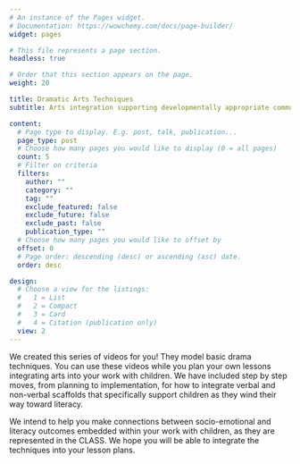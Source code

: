```yaml
---
# An instance of the Pages widget.
# Documentation: https://wowchemy.com/docs/page-builder/
widget: pages

# This file represents a page section.
headless: true

# Order that this section appears on the page.
weight: 20

title: Dramatic Arts Techniques
subtitle: Arts integration supporting developmentally appropriate communication

content:
  # Page type to display. E.g. post, talk, publication...
  page_type: post
  # Choose how many pages you would like to display (0 = all pages)
  count: 5
  # Filter on criteria
  filters:
    author: ""
    category: ""
    tag: ""
    exclude_featured: false
    exclude_future: false
    exclude_past: false
    publication_type: ""
  # Choose how many pages you would like to offset by
  offset: 0
  # Page order: descending (desc) or ascending (asc) date.
  order: desc

design:
  # Choose a view for the listings:
  #   1 = List
  #   2 = Compact
  #   3 = Card
  #   4 = Citation (publication only)
  view: 2
---
```

We created this series of videos for you! They model basic drama techniques. You can use these videos while you plan your own lessons integrating arts into your work with children. We have included step by step moves, from planning to implementation, for how to integrate verbal and non-verbal scaffolds that specifically support children as they wind their way toward literacy. 

We intend to help you make connections between socio-emotional and literacy outcomes embedded within your work with children, as they are represented in the CLASS.  We hope you will be able to integrate the techniques into your lesson plans. 